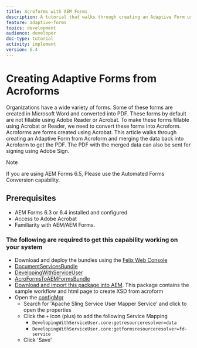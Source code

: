 ```yaml
---
title: Acroforms with AEM Forms
description: A tutorial that walks through creating an Adaptive Form using Acroform and merging the data to obtain a PDF. The PDF with the merged data can then be sent for signing using Adobe Sign.
feature: adaptive-forms
topics: development
audience: developer
doc-type: tutorial
activity: implement
version: 6.4
---
```


# Creating Adaptive Forms from Acroforms

Organizations have a wide variety of forms. Some of these forms are created in Microsoft Word and converted into PDF. These forms by default are not fillable using Adobe Reader or Acrobat. To make these forms fillable using Acrobat or Reader, we need to convert these forms into Acroform. Acroforms are forms created using Acrobat. This article walks through creating an Adaptive Form from Acroform and merging the data back into Acroform to get the PDF. The PDF with the merged data can also be sent for signing using Adobe Sign.

>[!NOTE]
>
>If you are using AEM Forms 6.5, Please use the Automated Forms Conversion capability.

## Prerequisites

* AEM Forms 6.3 or 6.4 installed and configured
* Access to Adobe Acrobat
* Familiarity with AEM/AEM Forms.

### The following are required to get this capability working on your system

* Download and deploy the bundles using the [Felix Web Console](http://localhost:4502/system/console/bundles)
* [DocumentServicesBundle](/help/forms/assets/common-osgi-bundles/AEMFormsDocumentServices.core-1.0-SNAPSHOT.jar)
* [DevelopingWithServiceUser](/help/forms/assets/common-osgi-bundles/DevelopingWithServiceUser.jar)
* [AcroFormsToAEMFormsBundle](https://forms.enablementadobe.com/content/DemoServerBundles/AcroFormToAEMForm.core-1.0-SNAPSHOT.jar)
* [Download and import this package into AEM](assets/acro-form-aem-form.zip). This package contains the sample workflow and html page to create XSD from acroform
* Open the [configMgr](http://localhost:4502/system/console/configMgr)
    * Search for 'Apache Sling Service User Mapper Service' and click to open the properties
    * Click the `+` icon (plus) to add the following Service Mapping
      * `DevelopingWithServiceUser.core:getresourceresolver=data`
      * `DevelopingWithServiceUser.core:getformsresourceresolver=fd-service`
    * Click 'Save'
